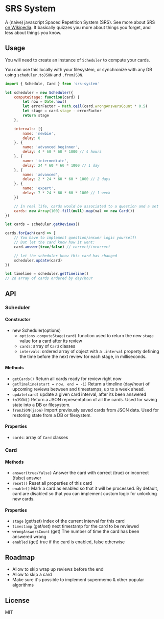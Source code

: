 SRS System
===

A (naive) javascript Spaced Repetition System (SRS).
See more about SRS [on Wikipedia](https://en.wikipedia.org/wiki/Spaced_repetition). It basically quizzes you more about things you forget, and less about things you know.

## Usage

You will need to create an instance of `Scheduler` to compute your cards.

You can use this locally with your filesystem, or synchronize with any DB using `scheduler.toJSON` and `.fromJSON`.

```js
import { Schedule, Card } from 'srs-system'

let scheduler = new Scheduler({
    computeStage: function(card) {
        let now = Date.now()
        let errorFactor = Math.ceil(card.wrongAnswersCount * 0.5)
        let stage = card.stage - errorFactor
        return stage
    },

    intervals: [{
        name: 'newbie',
        delay: 0 
    }, {
        name: 'advanced beginner',
        delay: 4 * 60 * 60 * 1000 // 4 hours
    }, {
        name: 'intermediate',
        delay: 24 * 60 * 60 * 1000 // 1 day
    }, {
        name: 'advanced',
        delay: 2 * 24 * 60 * 60 * 1000 // 2 days
    }, {
        name: 'expert',
        delay: 7 * 24 * 60 * 60 * 1000 // 1 week
    }]

    // In real life, cards would be associated to a question and a set of answers
    cards: new Array(100).fill(null).map(val => new Card())
})

let cards = scheduler.getReviews()

cards.forEach(card => {
    // You have to implement question/answer logic yourself!
    // But let the card know how it went:
    card.answer(true/false) // correct/incorrect

    // let the scheduler know this card has changed
    scheduler.update(card)
})

let timeline = scheduler.getTimeline()
// 2d array of cards ordered by day/hour
```

## API

### Scheduler
#### Constructor
- new Scheduler(options)
    - `options.computeStage(card)` function used to return the new `stage` value for a card after its review
    - `cards`: array of `Card` classes
    - `intervals`: ordered array of object with a `.interval` property defining the time before the next review for each stage, in milliseconds.
#### Methods
- `getCards()` Return all cards ready for review right now
- `getTimeline(start = now, end = -1)` Return a timeline (day/hour) of upcoming reviews between <start> and <end> timestamps, up to a week ahead.
- `update(card)` update a given card interval, after its been answered
- `toJSON()` Return a JSON representation of all the cards. Used for saving state into a DB or filesystem.
- `fromJSON(json)` Import previously saved cards from JSON data. Used for restoring state from a DB or filesystem.

#### Properties
- `cards`: array of `Card` classes

### Card
#### Methods
- `answer(true/false)` Answer the card with correct (true) or incorrect (false) answer
- `reset()` Reset all properties of this card
- `enable()` Mark a card as enabled so that it will be processed. By default, card are disabled so that you can implement custom logic for unlocking new cards.

#### Properties
- `stage` (get/set) index of the current interval for this card
- `timestamp` (get/set) next timestamp for the card to be reviewed
- `wrongAnswersCount` (get) The number of time the card has been answered wrong
- `enabled` (get) true if the card is enabled, false otherwise

## Roadmap
- Allow to skip wrap up reviews before the end
- Allow to skip a card
- Make sure it's possible to implement supermemo & other popular algorithms

## License
MIT